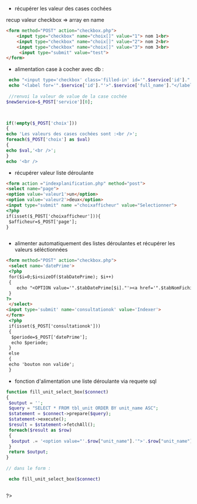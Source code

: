 

 * récupérer les valeur des cases cochées

recup valeur checkbox => array en name

```html
<form method="POST" action="checkbox.php">
    <input type="checkbox" name="choix[]" value="1"> nom 1<br>
    <input type="checkbox" name="choix[]" value="2"> nom 2<br>
    <input type="checkbox" name="choix[]" value="3"> nom 3<br>
     <input type="submit" value="test">
</form>
```

 * alimentation case à cocher avec db :


```php
 echo "<input type='checkbox' class='filled-in' id='".$service['id']."' name='service[]' value= '".$service['id']."' />";
 echo "<label for='".$service['id']."'>".$service['full_name']."</label>";
 
 //renvoi la valeur de value de la case cochée
$newService=$_POST['service'][0];

 
```



```php
if(!empty($_POST['choix']))
{
echo 'Les valeurs des cases cochées sont :<br />';
foreach($_POST['choix'] as $val)
{
echo $val,'<br />';
}
echo '<br />
```
 * récupérer valeur liste déroulante
 


```html
<form action ="indexplanification.php" method="post">
<select name="page">
<option value='valeur1'>un</option>
<option value='valeur2'>deux</option>
<input type="submit" name ="choixafficheur" value="Selectionner">
<?php
if(isset($_POST['choixafficheur'])){
 $afficheur=$_POST['page'];
}



```

 * alimenter automatiquement des listes déroulantes et récupérer les valeurs séléctionnées



```html
<form method="POST" action="checkbox.php">
 <select name='datePrime'>
 <?php
 for($i=0;$i<sizeOf($tabDatePrime); $i++)
 {
    echo "<OPTION value='".$tabDatePrime[$i]."'><a href='".$tabNomFichier[$i]."'>".$tabDatePrime[$i]. "</a></OPTION>";
 }
?>
 </select>
<input type='submit' name='consultationok' value='Indexer'> 
</form>
 <?php
 if(isset($_POST['consultationok']))
 {
  $periode=$_POST['datePrime'];
  echo $periode;
 }
 else
 {
 echo 'bouton non valide';
 }
```
* fonction d'alimentation une liste déroulante via requete sql


```php
function fill_unit_select_box($connect)
{ 
 $output = '';
 $query = "SELECT * FROM tbl_unit ORDER BY unit_name ASC";
 $statement = $connect->prepare($query);
 $statement->execute();
 $result = $statement->fetchAll();
 foreach($result as $row)
 {
  $output .= '<option value="'.$row["unit_name"].'">'.$row["unit_name"].'</option>';
 }
 return $output;
}
 
// dans le form :

 echo fill_unit_select_box($connect) 
 
```



 ?>